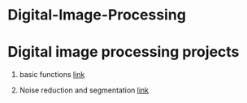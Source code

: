 # Digital-Image-Processing

# Digital image processing projects

1. basic functions [link](assignment_2/COM466_digital_image_processing_A2.ipynb)

2. Noise reduction and segmentation [link](assignment_3/assignment3.ipynb)